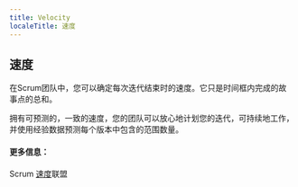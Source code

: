 ```yaml
---
title: Velocity
localeTitle: 速度
---
```

## 速度

在Scrum团队中，您可以确定每次迭代结束时的速度。它只是时间框内完成的故事点的总和。

拥有可预测的，一致的速度，您的团队可以放心地计划您的迭代，可持续地工作，并使用经验数据预测每个版本中包含的范围数量。

#### 更多信息：

Scrum [速度](https://www.scrumalliance.org/community/articles/2014/february/velocity)联盟